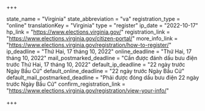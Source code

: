 +++

state_name = "Virginia"
state_abbreviation = "va"
registration_type = "online"
translationKey = "Virginia"
type = "register"
ip_date = "2022-10-17"
hp_link = "https://www.elections.virginia.gov/"
registration_link = "https://www.elections.virginia.gov/citizen-portal/"
more_info_link = "https://www.elections.virginia.gov/registration/how-to-register/"
ip_deadline = "Thứ Hai, 17 tháng 10, 2022"
online_deadline = "Thứ Hai, 17 tháng 10, 2022"
mail_postmarked_deadline = "Cần được đánh dấu bưu điện trước Thứ Hai, 17 tháng 10, 2022"
default_ip_deadline = "22 ngày trước Ngày Bầu Cử"
default_online_deadline = "22 ngày trước Ngày Bầu Cử"
default_mail_postmarked_deadline = "Phải được đóng dấu bưu điện 22 ngày trước Ngày Bầu Cử"
confirm_registration_link = "https://www.elections.virginia.gov/registration/view-your-info/"

+++